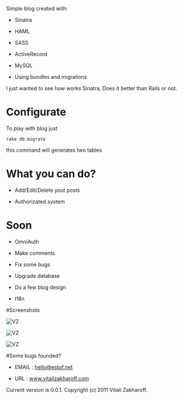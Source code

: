 Simple blog created with:

* Sinatra

* HAML

* SASS

* ActiveRecord

* MySQL

* Using bundles and migrations

I just wanted to see how works Sinatra, Does it better than Rails or not.


# Configurate
 
 To play with blog just
 
    rake db:migrate
    
  this command will generates two tables
    
        
# What you can do?

* Add/Edit/Delete yout posts

* Authorizated system

# Soon

* OmniAuth
    
* Make comments

* Fix some bugs

* Upgrade database

* Do a few blog design

* l18n

#Screenshots

![VZ](http://www.estof.net/1/test1.png)

![VZ](http://www.estof.net/1/test2.png)

![VZ](http://www.estof.net/1/test3.png)

#Some bugs founded?

* EMAIL	    :   hello@estof.net
        
* URL	    :   www.vitalizakharoff.com


Current version is 0.0.1.
Copyright (c) 2011 Vitali Zakharoff.


